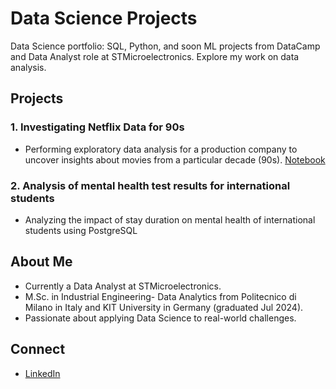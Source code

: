 # Data Science Projects

Data Science portfolio: SQL, Python, and soon ML projects from DataCamp and Data Analyst role at STMicroelectronics. Explore my work on data analysis.

## Projects
### 1. Investigating Netflix Data for 90s
- Performing exploratory data analysis for a production company to uncover insights about movies from a particular decade (90s).
[Notebook](Investigating_Netflix_Original.ipynb)
### 2. Analysis of mental health test results for international students
- Analyzing the impact of stay duration on mental health of international students using PostgreSQL 

## About Me
- Currently a Data Analyst at STMicroelectronics.
- M.Sc. in Industrial Engineering- Data Analytics from Politecnico di Milano in Italy and KIT University in Germany (graduated Jul 2024).
- Passionate about applying Data Science to real-world challenges.

## Connect
- [LinkedIn](https://www.linkedin.com/in/hossein-bolouri)
